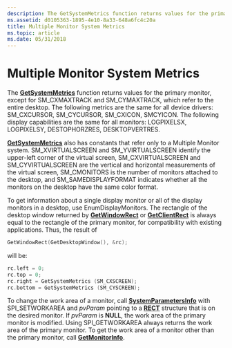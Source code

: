 ```yaml
---
description: The GetSystemMetrics function returns values for the primary monitor, except for SM\_CXMAXTRACK and SM\_CYMAXTRACK, which refer to the entire desktop.
ms.assetid: d0105363-1895-4e10-8a33-648a6fc4c20a
title: Multiple Monitor System Metrics
ms.topic: article
ms.date: 05/31/2018
---
```


# Multiple Monitor System Metrics

The [**GetSystemMetrics**](/windows/win32/api/winuser/nf-winuser-getsystemmetrics) function returns values for the primary monitor, except for SM\_CXMAXTRACK and SM\_CYMAXTRACK, which refer to the entire desktop. The following metrics are the same for all device drivers: SM\_CXCURSOR, SM\_CYCURSOR, SM\_CXICON, SMCYICON. The following display capabilities are the same for all monitors: LOGPIXELSX, LOGPIXELSY, DESTOPHORZRES, DESKTOPVERTRES.

[**GetSystemMetrics**](/windows/win32/api/winuser/nf-winuser-getsystemmetrics) also has constants that refer only to a Multiple Monitor system. SM\_XVIRTUALSCREEN and SM\_YVIRTUALSCREEN identify the upper-left corner of the virtual screen, SM\_CXVIRTUALSCREEN and SM\_CYVIRTUALSCREEN are the vertical and horizontal measurements of the virtual screen, SM\_CMONITORS is the number of monitors attached to the desktop, and SM\_SAMEDISPLAYFORMAT indicates whether all the monitors on the desktop have the same color format.

To get information about a single display monitor or all of the display monitors in a desktop, use EnumDisplayMonitors. The rectangle of the desktop window returned by [**GetWindowRect**](/windows/win32/api/winuser/nf-winuser-getwindowrect) or [**GetClientRect**](/windows/win32/api/winuser/nf-winuser-getclientrect) is always equal to the rectangle of the primary monitor, for compatibility with existing applications. Thus, the result of


```C++
GetWindowRect(GetDesktopWindow(), &rc);
```



will be:


```C++
rc.left = 0; 
rc.top = 0; 
rc.right = GetSystemMetrics (SM_CXSCREEN); 
rc.bottom = GetSystemMetrics (SM_CYSCREEN);
```



To change the work area of a monitor, call [**SystemParametersInfo**](/windows/win32/api/winuser/nf-winuser-systemparametersinfoa) with SPI\_SETWORKAREA and *pvParam* pointing to a [**RECT**](/previous-versions//dd162897(v=vs.85)) structure that is on the desired monitor. If *pvParam* is **NULL**, the work area of the primary monitor is modified. Using SPI\_GETWORKAREA always returns the work area of the primary monitor. To get the work area of a monitor other than the primary monitor, call [**GetMonitorInfo**](/windows/desktop/api/Winuser/nf-winuser-getmonitorinfoa).

 

 
